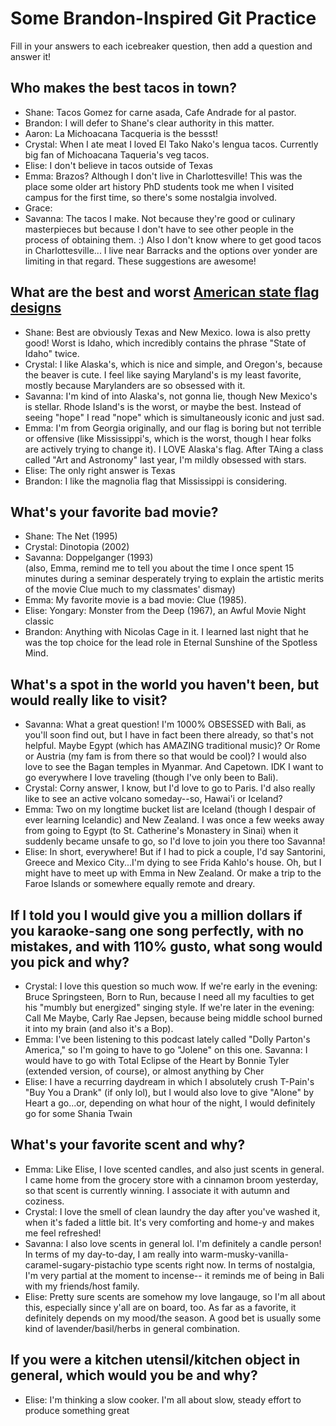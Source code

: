 # Some Brandon-Inspired Git Practice
Fill in your answers to each icebreaker question, then add a question and answer it!

## Who makes the best tacos in town?
* Shane: Tacos Gomez for carne asada, Cafe Andrade for al pastor.
* Brandon: I will defer to Shane's clear authority in this matter.
* Aaron: La Michoacana Tacqueria is the bessst! 
* Crystal: When I ate meat I loved El Tako Nako's lengua tacos. Currently big fan of Michoacana Taqueria's veg tacos.
* Elise: I don't believe in tacos outside of Texas
* Emma: Brazos? Although I don't live in Charlottesville! This was the place some older art history PhD students took me when I visited campus for the first time, so there's some nostalgia involved. 
* Grace: 
* Savanna: The tacos I make. Not because they're good or culinary masterpieces but because I don't have to see other people in the process of obtaining them. :) Also I don't know where to get good tacos in Charlottesville... I live near Barracks and the options over yonder are limiting in that regard. These suggestions are awesome!

## What are the best and worst [American state flag designs](https://en.wikipedia.org/wiki/Flags_of_the_U.S._states_and_territories)
* Shane: Best are obviously Texas and New Mexico. Iowa is also pretty good! Worst is Idaho, which incredibly contains the phrase "State of Idaho" twice.
* Crystal: I like Alaska's, which is nice and simple, and Oregon's, because the beaver is cute. I feel like saying Maryland's is my least favorite, mostly because  Marylanders are so obsessed with it.
* Savanna: I'm kind of into Alaska's, not gonna lie, though New Mexico's is stellar. Rhode Island's is the worst, or maybe the best. Instead of seeing "hope" I read "nope" which is simultaneously iconic and just sad. 
* Emma: I'm from Georgia originally, and our flag is boring but not terrible or offensive (like Mississippi's, which is the worst, though I hear folks are actively trying to change it). I LOVE Alaska's flag. After TAing a class called "Art and Astronomy" last year, I'm mildly obsessed with stars.
* Elise: The only right answer is Texas 
* Brandon: I like the magnolia flag that Mississippi is considering.
## What's your favorite bad movie?
* Shane: The Net (1995)
* Crystal: Dinotopia (2002)
* Savanna: Doppelganger (1993)    
(also, Emma, remind me to tell you about the time I once spent 15 minutes during a seminar desperately trying to explain the artistic merits of the movie Clue much to my classmates' dismay)
* Emma: My favorite movie is a bad movie: Clue (1985).
* Elise: Yongary: Monster from the Deep (1967), an Awful Movie Night classic
* Brandon: Anything with Nicolas Cage in it. I learned last night that he was the top choice for the lead role in Eternal Sunshine of the Spotless Mind. 
## What's a spot in the world you haven't been, but would really like to visit?
* Savanna: What a great question! I'm 1000% OBSESSED with Bali, as you'll soon find out, but I have in fact been there already, so that's not helpful. Maybe Egypt (which has AMAZING traditional music)? Or Rome or Austria (my fam is from there so that would be cool)? I would also love to see the Bagan temples in Myanmar. And Capetown. IDK I want to go everywhere I love traveling (though I've only been to Bali).
* Crystal: Corny answer, I know, but I'd love to go to Paris. I'd also really like to see an active volcano someday--so, Hawai'i or Iceland?
* Emma: Two on my longtime bucket list are Iceland (though I despair of ever learning Icelandic) and New Zealand. I was once a few weeks away from going to Egypt (to St. Catherine's Monastery in Sinai) when it suddenly became unsafe to go, so I'd love to join you there too Savanna!
* Elise: In short, everywhere!  But if I had to pick a couple, I'd say Santorini, Greece and Mexico City...I'm dying to see Frida Kahlo's house.  Oh, but I might have to meet up with Emma in New Zealand.  Or make a trip to the Faroe Islands or somewhere equally remote and dreary. 

## If I told you I would give you a million dollars if you karaoke-sang one song perfectly, with no mistakes, and with 110% gusto, what song would you pick and why? 
* Crystal: I love this question so much wow. If we're early in the evening: Bruce Springsteen, Born to Run, because I need all my faculties to get his "mumbly but energized" singing style. If we're later in the evening: Call Me Maybe, Carly Rae Jepsen, because being middle school burned it into my brain (and also it's a Bop).
* Emma: I've been listening to this podcast lately called "Dolly Parton's America," so I'm going to have to go "Jolene" on this one.
Savanna: I would have to go with Total Eclipse of the Heart by Bonnie Tyler (extended version, of course), or almost anything by Cher
* Elise: I have a recurring daydream in which I absolutely crush T-Pain's "Buy You a Drank" (if only lol), but I would also love to give "Alone" by Heart a go...or, depending on what hour of the night, I would definitely go for some Shania Twain
## What's your favorite scent and why?
* Emma: Like Elise, I love scented candles, and also just scents in general. I came home from the grocery store with a cinnamon broom yesterday, so that scent is currently winning. I associate it with autumn and coziness. 
* Crystal: I love the smell of clean laundry the day after you've washed it, when it's faded a little bit. It's very comforting and home-y and makes me feel refreshed!
* Savanna: I also love scents in general lol. I'm definitely a candle person! In terms of my day-to-day, I am really into warm-musky-vanilla-caramel-sugary-pistachio type scents right now. In terms of nostalgia, I'm very partial at the moment to incense-- it reminds me of being in Bali with my friends/host family.
* Elise: Pretty sure scents are somehow my love langauge, so I'm all about this, especially since y'all are on board, too.  As far as a favorite, it definitely depends on my mood/the season.  A good bet is usually some kind of lavender/basil/herbs in general combination. 
## If you were a kitchen utensil/kitchen object in general, which would you be and why? 
* Elise: I'm thinking a slow cooker.  I'm all about slow, steady effort to produce something great